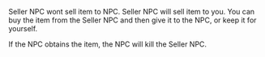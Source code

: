 Seller NPC wont sell item to NPC. Seller NPC will sell item to you. You can buy the item from the Seller NPC and then give it to the NPC, or keep it for yourself.

If the NPC obtains the item, the NPC will kill the Seller NPC.